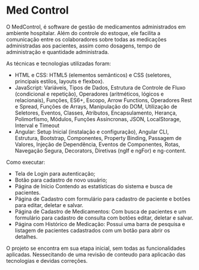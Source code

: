 
# Med Control
O MedControl, é software de gestão de medicamentos administrados em ambiente hospitalar. Além do controle do estoque, ele facilita a comunicação entre os colaboradores sobre todas as medicações administradas aos pacientes, assim como dosagens, tempo de administração e quantidade administrada.

As técnicas e tecnologias utilizadas foram: 

- HTML e CSS: HTML5 (elementos semânticos) e CSS (seletores, principais estilos, layouts e flexbox).
- JavaScript: Variáveis, Tipos de Dados, Estrutura de Controle de Fluxo (condicional e repetição), Operadores (aritméticos, lógicos e relacionais), Funções, ES6+, Escopo, Arrow Functions, Operadores Rest e Spread, Funções de Arrays, Manipulação do DOM, Utilização de Seletores, Eventos, Classes, Atributos, Encapsulamento, Herança, Polimorfismo, Módulos, Funções Assíncronas, JSON, LocalStorage, Interval e Timeout
- Angular: Setup Inicial (instalação e configuração), Angular CLI, Estrutura, Bootstrap, Componentes, Property Binding, Passagem de Valores, Injeção de Dependência, Eventos de Componentes, Rotas, Navegação Segura, Decorators, Diretivas (ngIf e ngFor) e ng-content.

Como executar:

- Tela de Login para autenticação;
- Botão para cadastro de novo usuário;
- Página de Início Contendo as estatísticas do sistema e busca de pacientes.
- Página de Cadastro com formulário para cadastro de paciente e botões para editar, deletar e salvar.
- Página de Cadastro de Medicamentos: Com busca de pacientes e um formulário para cadastro de consulta com botões editar, deletar e salvar.
- Página com Histórico de Medicação: Possui uma barra de pesquisa e listagem de pacientes cadastrados com  um botão para abrir os detalhes.

O projeto se encontra em sua etapa inicial, sem todas as funcionalidades aplicadas. Nessecitando de uma revisão de conteudo para aplicacão das tecnologias e devidas correções.
